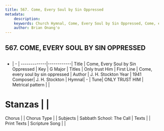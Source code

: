 ```yaml
---
title: 567. Come, Every Soul by Sin Oppressed
metadata:
    description: 
    keywords: Church Hymnal, Come, Every Soul by Sin Oppressed, Come, every soul by sin oppressed , Only trust Him
    author: Brian Onang'o
---
```



## 567. COME, EVERY SOUL BY SIN OPPRESSED

```txt

```

- |   -  |
-------------|------------|
Title | Come, Every Soul by Sin Oppressed |
Key | G Major |
Titles | Only trust Him |
First Line | Come, every soul by sin oppressed  |
Author | J. H. Stockton
Year | 1941
Composer| J. H. Stockton |
Hymnal|  - |
Tune| ONLY TRUST HIM |
Metrical pattern | |
# Stanzas |  |
Chorus |  |
Chorus Type |  |
Subjects | Sabbath School: The Call |
Texts |  |
Print Texts | 
Scripture Song |  |
  
